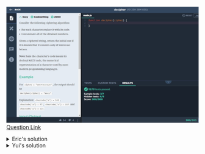 ![(2019.10.04)decipher](images/(2019.10.04)decipher.jpg)
[Question Link](https://app.codesignal.com/challenge/gigWoXtAmM6LGqqY9)

<details>
<summary>Eric's solution</summary>
<p>

> ```js
>function decipher(cipher) {
>  let result = "";
>  let array = cipher.split("");
>  for (let i = 0; i < array.length; i++) {
>    let tmp = "";
>    if (array[i] == 1) {
>      tmp = array[i] + array[i + 1] + array[i + 2];
>      i += 2;
>    } else if (array[i] == 9) {
>      tmp = array[i] + array[i + 1];
>      i += 1;
>    }
>    result += String.fromCharCode(parseInt(tmp, 10));
>  }
>  return result;
>}
> ```
</p>
</details>


<details>
<summary>Yui's solution</summary>
<p>

> ```js
>function decipher(cipher) {
>    let arr = cipher.split('');
>    let tem = '';
>    let ans = '';
>    while(arr.length != 0) {
>        if(arr[0] == 1){
>            for(let i=0; i<3; i++) {
>                tem += arr[0];
>                arr.shift(); 
>            }
>            ans += String.fromCharCode(tem);
>            tem = '';
>        }else{
>            for(let j=0; j<2; j++) {
>                tem += arr[0];
>                arr.shift(); 
>            }
>            ans += String.fromCharCode(tem);
>            tem = '';
>        }
>    }
>}
> ```
</p>
</details>
